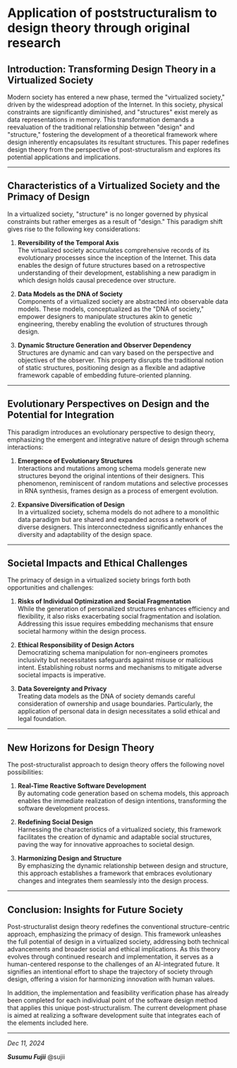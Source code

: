 # **Application of poststructuralism to design theory through original research**

## **Introduction: Transforming Design Theory in a Virtualized Society**  
Modern society has entered a new phase, termed the "virtualized society," driven by the widespread adoption of the Internet. In this society, physical constraints are significantly diminished, and "structures" exist merely as data representations in memory. This transformation demands a reevaluation of the traditional relationship between "design" and "structure," fostering the development of a theoretical framework where design inherently encapsulates its resultant structures. This paper redefines design theory from the perspective of post-structuralism and explores its potential applications and implications.

---

## **Characteristics of a Virtualized Society and the Primacy of Design**  
In a virtualized society, "structure" is no longer governed by physical constraints but rather emerges as a result of "design." This paradigm shift gives rise to the following key considerations:

1. **Reversibility of the Temporal Axis**  
   The virtualized society accumulates comprehensive records of its evolutionary processes since the inception of the Internet. This data enables the design of future structures based on a retrospective understanding of their development, establishing a new paradigm in which design holds causal precedence over structure.

2. **Data Models as the DNA of Society**  
   Components of a virtualized society are abstracted into observable data models. These models, conceptualized as the "DNA of society," empower designers to manipulate structures akin to genetic engineering, thereby enabling the evolution of structures through design.

3. **Dynamic Structure Generation and Observer Dependency**  
   Structures are dynamic and can vary based on the perspective and objectives of the observer. This property disrupts the traditional notion of static structures, positioning design as a flexible and adaptive framework capable of embedding future-oriented planning.

---

## **Evolutionary Perspectives on Design and the Potential for Integration**  
This paradigm introduces an evolutionary perspective to design theory, emphasizing the emergent and integrative nature of design through schema interactions:

1. **Emergence of Evolutionary Structures**  
   Interactions and mutations among schema models generate new structures beyond the original intentions of their designers. This phenomenon, reminiscent of random mutations and selective processes in RNA synthesis, frames design as a process of emergent evolution.

2. **Expansive Diversification of Design**  
   In a virtualized society, schema models do not adhere to a monolithic data paradigm but are shared and expanded across a network of diverse designers. This interconnectedness significantly enhances the diversity and adaptability of the design space.

---

## **Societal Impacts and Ethical Challenges**  
The primacy of design in a virtualized society brings forth both opportunities and challenges:

1. **Risks of Individual Optimization and Social Fragmentation**  
   While the generation of personalized structures enhances efficiency and flexibility, it also risks exacerbating social fragmentation and isolation. Addressing this issue requires embedding mechanisms that ensure societal harmony within the design process.

2. **Ethical Responsibility of Design Actors**  
   Democratizing schema manipulation for non-engineers promotes inclusivity but necessitates safeguards against misuse or malicious intent. Establishing robust norms and mechanisms to mitigate adverse societal impacts is imperative.

3. **Data Sovereignty and Privacy**  
   Treating data models as the DNA of society demands careful consideration of ownership and usage boundaries. Particularly, the application of personal data in design necessitates a solid ethical and legal foundation.

---

## **New Horizons for Design Theory**  
The post-structuralist approach to design theory offers the following novel possibilities:

1. **Real-Time Reactive Software Development**  
   By automating code generation based on schema models, this approach enables the immediate realization of design intentions, transforming the software development process.

2. **Redefining Social Design**  
   Harnessing the characteristics of a virtualized society, this framework facilitates the creation of dynamic and adaptable social structures, paving the way for innovative approaches to societal design.

3. **Harmonizing Design and Structure**  
   By emphasizing the dynamic relationship between design and structure, this approach establishes a framework that embraces evolutionary changes and integrates them seamlessly into the design process.

---

## **Conclusion: Insights for Future Society**  
Post-structuralist design theory redefines the conventional structure-centric approach, emphasizing the primacy of design. This framework unleashes the full potential of design in a virtualized society, addressing both technical advancements and broader social and ethical implications. As this theory evolves through continued research and implementation, it serves as a human-centered response to the challenges of an AI-integrated future. It signifies an intentional effort to shape the trajectory of society through design, offering a vision for harmonizing innovation with human values.

In addition, the implementation and feasibility verification phase has already been completed for each individual point of the software design method that applies this unique post-structuralism. The current development phase is aimed at realizing a software development suite that integrates each of the elements included here.

---

_Dec 11, 2024_

**_Susumu Fujii_** @sujii

